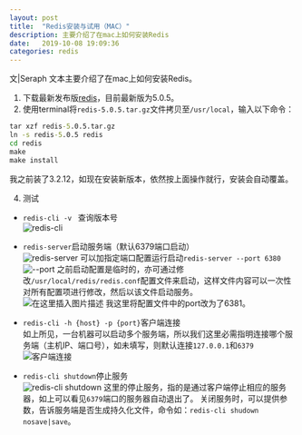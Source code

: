 ```yaml
---
layout: post
title:  "Redis安装与试用（MAC）"
description: 主要介绍了在mac上如何安装Redis
date:   2019-10-08 19:09:36
categories: redis
---
```

文|Seraph
文本主要介绍了在mac上如何安装Redis。

1. 下载最新发布版[redis](https://redis.io/)，目前最新版为5.0.5。
2. 使用terminal将`redis-5.0.5.tar.gz`文件拷贝至`/usr/local`，输入以下命令：
```cmd
tar xzf redis-5.0.5.tar.gz
ln -s redis-5.0.5 redis
cd redis
make
make install
```
我之前装了3.2.12，如现在安装新版本，依然按上面操作就行，安装会自动覆盖。

4. 测试
* `redis-cli -v ` 查询版本号   
![redis-cli](https://img-blog.csdnimg.cn/20191008182039492.png)
* `redis-server`启动服务端（默认6379端口启动）   
![redis-server](https://img-blog.csdnimg.cn/2019100818224886.png?x-oss-process=image/watermark,type_ZmFuZ3poZW5naGVpdGk,shadow_10,text_aHR0cHM6Ly9ibG9nLmNzZG4ubmV0L3BlbmdzaHV5ZXM=,size_16,color_FFFFFF,t_70)
可以加指定端口配置运行启动`redis-server --port 6380`   
![--port](https://img-blog.csdnimg.cn/20191008182915646.png?x-oss-process=image/watermark,type_ZmFuZ3poZW5naGVpdGk,shadow_10,text_aHR0cHM6Ly9ibG9nLmNzZG4ubmV0L3BlbmdzaHV5ZXM=,size_16,color_FFFFFF,t_70)
之前启动配置是临时的，亦可通过修改`/usr/local/redis/redis.conf`配置文件来启动，这样文件内容可以一次性对所有配置项进行修改，然后以该文件启动服务。   
![在这里插入图片描述](https://img-blog.csdnimg.cn/2019100818462267.png?x-oss-process=image/watermark,type_ZmFuZ3poZW5naGVpdGk,shadow_10,text_aHR0cHM6Ly9ibG9nLmNzZG4ubmV0L3BlbmdzaHV5ZXM=,size_16,color_FFFFFF,t_70)
我这里将配置文件中的port改为了6381。

* `redis-cli -h {host} -p {port}`客户端连接   
如上所见，一台机器可以启动多个服务端，所以我们这里必需指明连接哪个服务端（主机IP、端口号），如未填写，则默认连接`127.0.0.1`和`6379`   
![客户端连接](https://img-blog.csdnimg.cn/20191008185313564.png?x-oss-process=image/watermark,type_ZmFuZ3poZW5naGVpdGk,shadow_10,text_aHR0cHM6Ly9ibG9nLmNzZG4ubmV0L3BlbmdzaHV5ZXM=,size_16,color_FFFFFF,t_70)
* `redis-cli shutdown`停止服务   
![redis-cli shutdown](https://img-blog.csdnimg.cn/20191008185814346.png?x-oss-process=image/watermark,type_ZmFuZ3poZW5naGVpdGk,shadow_10,text_aHR0cHM6Ly9ibG9nLmNzZG4ubmV0L3BlbmdzaHV5ZXM=,size_16,color_FFFFFF,t_70)
这里的停止服务，指的是通过客户端停止相应的服务器，如上可以看见`6379`端口的服务器自动退出了。
关闭服务时，可以提供参数，告诉服务端是否生成持久化文件，命令如：`redis-cli shudown nosave|save`。
